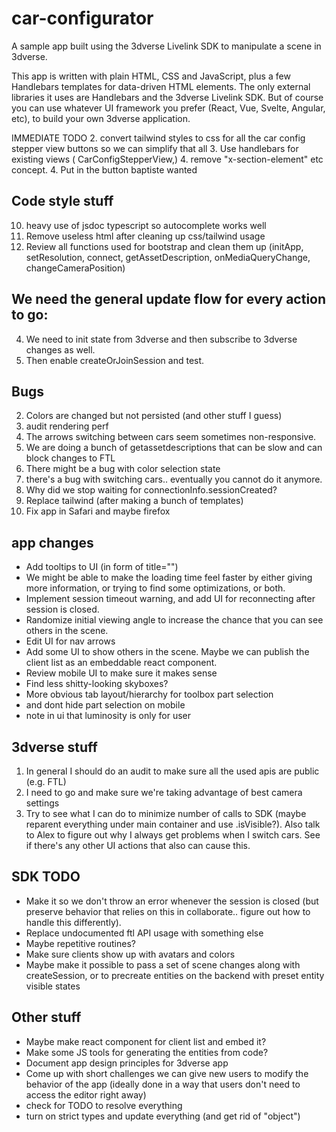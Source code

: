 # car-configurator
A sample app built using the 3dverse Livelink SDK to manipulate a scene in 3dverse.

This app is written with plain HTML, CSS and JavaScript, plus a few Handlebars templates for data-driven HTML elements. The only external libraries it uses are Handlebars and the 3dverse Livelink SDK. But of course you can use whatever UI framework you prefer (React, Vue, Svelte, Angular, etc), to build your own 3dverse application.

IMMEDIATE TODO
2. convert tailwind styles to css for all the car config stepper view buttons so we can simplify that all
3. Use handlebars for existing views (
  CarConfigStepperView,)
4. remove "x-section-element" etc concept.
4. Put in the button baptiste wanted

## Code style stuff
10. heavy use of jsdoc typescript so autocomplete works well
11. Remove useless html after cleaning up css/tailwind usage
12. Review all functions used for bootstrap and clean them up (initApp, setResolution, connect, getAssetDescription, onMediaQueryChange, changeCameraPosition)

## We need the general update flow for every action to go:
4. We need to init state from 3dverse and then subscribe to 3dverse changes as well.
5. Then enable createOrJoinSession and test.

## Bugs
2. Colors are changed but not persisted (and other stuff I guess)
3. audit rendering perf
4. The arrows switching between cars seem sometimes non-responsive.
5. We are doing a bunch of getassetdescriptions that can be slow and can block changes to FTL
6. There might be a bug with color selection state
7. there's a bug with switching cars.. eventually you cannot do it anymore.
8. Why did we stop waiting for connectionInfo.sessionCreated?
10. Replace tailwind (after making a bunch of templates)
11. Fix app in Safari and maybe firefox

## app changes
- Add tooltips to UI (in form of title="")
- We might be able to make the loading time feel faster by either giving more information, or trying to find some optimizations, or both.
- Implement session timeout warning, and add UI for reconnecting after session is closed.
- Randomize initial viewing angle to increase the chance that you can see others in the scene.
- Edit UI for nav arrows 
- Add some UI to show others in the scene. Maybe we can publish the client list as an embeddable react component.
- Review mobile UI to make sure it makes sense
- Find less shitty-looking skyboxes?
- More obvious tab layout/hierarchy for toolbox part selection
- and dont hide part selection on mobile
- note in ui that luminosity is only for user

## 3dverse stuff
1. In general I should do an audit to make sure all the used apis are public (e.g. FTL)
2. I need to go and make sure we're taking advantage of best camera settings
3. Try to see what I can do to minimize number of calls to SDK (maybe reparent everything under main container and use .isVisible?). Also talk to Alex to figure out why I always get problems when I switch cars. See if there's any other UI actions that also can cause this.

## SDK TODO
- Make it so we don't throw an error whenever the session is closed (but preserve behavior that relies on this in collaborate.. figure out how to handle this differently).
- Replace undocumented ftl API usage with something else
- Maybe repetitive routines?
- Make sure clients show up with avatars and colors
- Maybe make it possible to pass a set of scene changes along with createSession, or to precreate entities on the backend with preset entity visible states

## Other stuff
- Maybe make react component for client list and embed it?
- Make some JS tools for generating the entities from code?
- Document app design principles for 3dverse app
- Come up with short challenges we can give new users to modify the behavior of the app (ideally done in a way that users don't need to access the editor right away)
- check for TODO to resolve everything
- turn on strict types and update everything (and get rid of "object")
